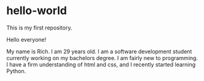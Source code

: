 # hello-world
This is my first repository.


Hello everyone!

My name is Rich. I am 29 years old. I am a software development student currently working on my bachelors degree. I am fairly new to programming. I have a firm understanding of html and css, and I recently started learning Python. 
